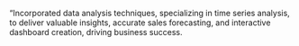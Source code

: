 “Incorporated data analysis techniques, specializing in time series analysis, to deliver valuable insights, accurate sales forecasting, and interactive dashboard creation, driving business success.
